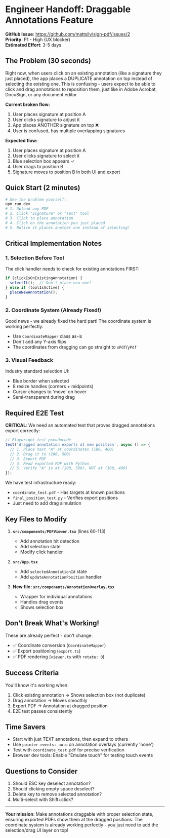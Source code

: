 # Engineer Handoff: Draggable Annotations Feature

**GitHub Issue**: https://github.com/mattsilv/sign-pdf/issues/2  
**Priority**: P1 - High (UX blocker)  
**Estimated Effort**: 3-5 days

## The Problem (30 seconds)

Right now, when users click on an existing annotation (like a signature they just placed), the app places a DUPLICATE annotation on top instead of selecting the existing one. This is confusing - users expect to be able to click and drag annotations to reposition them, just like in Adobe Acrobat, DocuSign, or any document editor.

**Current broken flow:**
1. User places signature at position A
2. User clicks signature to adjust it
3. App places ANOTHER signature on top ❌
4. User is confused, has multiple overlapping signatures

**Expected flow:**
1. User places signature at position A  
2. User clicks signature to select it
3. Blue selection box appears ✓
4. User drags to position B
5. Signature moves to position B in both UI and export

## Quick Start (2 minutes)

```bash
# See the problem yourself:
npm run dev
# 1. Upload any PDF
# 2. Click "Signature" or "Text" tool
# 3. Click to place annotation
# 4. Click on the annotation you just placed
# 5. Notice it places another one instead of selecting!
```

## Critical Implementation Notes

### 1. Selection Before Tool
The click handler needs to check for existing annotations FIRST:
```javascript
if (clickIsOnExistingAnnotation) {
  selectIt();  // Don't place new one!
} else if (toolIsActive) {
  placeNewAnnotation();
}
```

### 2. Coordinate System (Already Fixed!)
Good news - we already fixed the hard part! The coordinate system is working perfectly:
- Use `CoordinateMapper` class as-is
- Don't add any Y-axis flips
- The coordinates from dragging can go straight to `xPdf`/`yPdf`

### 3. Visual Feedback
Industry standard selection UI:
- Blue border when selected
- 8 resize handles (corners + midpoints)
- Cursor changes to 'move' on hover
- Semi-transparent during drag

## Required E2E Test

**CRITICAL**: We need an automated test that proves dragged annotations export correctly:

```javascript
// Playwright test pseudocode
test('dragged annotation exports at new position', async () => {
  // 1. Place text "A" at coordinates (100, 400)
  // 2. Drag it to (200, 500)  
  // 3. Export PDF
  // 4. Read exported PDF with Python
  // 5. Verify "A" is at (200, 500), NOT at (100, 400)
});
```

We have test infrastructure ready:
- `coordinate_test.pdf` - Has targets at known positions
- `final_position_test.py` - Verifies export positions
- Just need to add drag simulation

## Key Files to Modify

1. **`src/components/PDFViewer.tsx`** (lines 60-113)
   - Add annotation hit detection 
   - Add selection state
   - Modify click handler

2. **`src/App.tsx`**
   - Add `selectedAnnotationId` state
   - Add `updateAnnotationPosition` handler

3. **New file: `src/components/AnnotationOverlay.tsx`**
   - Wrapper for individual annotations
   - Handles drag events
   - Shows selection box

## Don't Break What's Working!

These are already perfect - don't change:
- ✅ Coordinate conversion (`CoordinateMapper`)
- ✅ Export positioning (`export.ts`)
- ✅ PDF rendering (`viewer.ts` with `rotate: 0`)

## Success Criteria

You'll know it's working when:
1. Click existing annotation → Shows selection box (not duplicate)
2. Drag annotation → Moves smoothly
3. Export PDF → Annotation at dragged position
4. E2E test passes consistently

## Time Savers

- Start with just TEXT annotations, then expand to others
- Use `pointer-events: auto` on annotation overlays (currently 'none')
- Test with `coordinate_test.pdf` for precise verification
- Browser dev tools: Enable "Emulate touch" for testing touch events

## Questions to Consider

1. Should ESC key deselect annotation?
2. Should clicking empty space deselect?
3. Delete key to remove selected annotation?
4. Multi-select with Shift+click?

---

**Your mission**: Make annotations draggable with proper selection state, ensuring exported PDFs show them at the dragged positions. The coordinate system is already working perfectly - you just need to add the selection/drag UI layer on top!